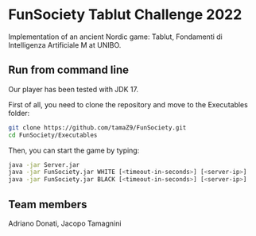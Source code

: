 # FunSociety Tablut Challenge 2022

Implementation of an ancient Nordic game: Tablut, Fondamenti di Intelligenza Artificiale M at UNIBO.

## Run from command line

Our player has been tested with JDK 17.

First of all, you need to clone the repository and move to the Executables folder:

```bash
git clone https://github.com/tamaZ9/FunSociety.git
cd FunSociety/Executables
```

Then, you can start the game by typing:

```bash
java -jar Server.jar
java -jar FunSociety.jar WHITE [<timeout-in-seconds>] [<server-ip>]
java -jar FunSociety.jar BLACK [<timeout-in-seconds>] [<server-ip>]
```

## Team members

Adriano Donati, Jacopo Tamagnini
